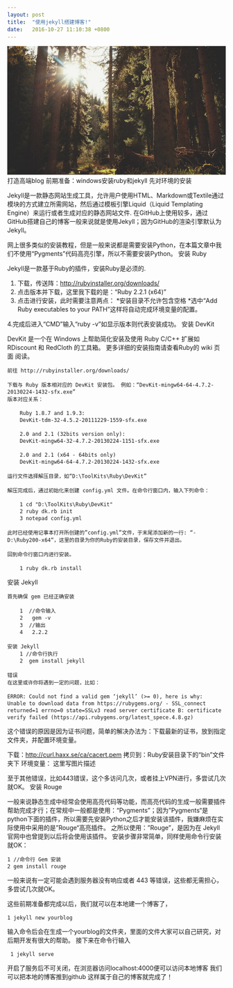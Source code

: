 ```yaml
---
layout: post
title:  "使用jekyll搭建博客!"
date:   2016-10-27 11:10:38 +0800
---
```

<img src="/images/fulls/02.jpg" class="fit image">
打造高端blog
前期准备：windows安装ruby和jekyll
先对环境的安装

Jekyll是一款静态网站生成工具，允许用户使用HTML、Markdown或Textile通过模块的方式建立所需网站，然后通过模板引擎Liquid（Liquid Templating Engine）来运行或者生成对应的静态网站文件. 
在GitHub上使用较多，通过GitHub搭建自己的博客一般来说就是使用Jekyll；因为GitHub的渲染引擎默认为Jekyll。

网上很多类似的安装教程，但是一般来说都是需要安装Python，在本篇文章中我们不使用“Pygments”代码高亮引擎，所以不需要安装Python。
安装 Ruby

Jekyll是一款基于Ruby的插件，安装Ruby是必须的. 
1. 下载，传送阵：http://rubyinstaller.org/downloads/ 
2. 点击版本并下载，这里我下载的是：“Ruby 2.2.1 (x64)” 
3. 点击进行安装，此时需要注意两点： 
*安装目录不允许包含空格 
*选中“Add Ruby executables to your PATH”这样将自动完成环境变量的配置。


4.完成后进入“CMD”输入“ruby -v”如显示版本则代表安装成功。
安装 DevKit

DevKit 是一个在 Windows 上帮助简化安装及使用 Ruby C/C++ 扩展如 RDiscount 和 RedCloth 的工具箱。
更多详细的安装指南请查看Ruby的 wiki 页面 阅读。

    前往 http://rubyinstaller.org/downloads/

    下载与 Ruby 版本相对应的 DevKit 安装包。 例如：“DevKit-mingw64-64-4.7.2-20130224-1432-sfx.exe” 
    版本对应关系：

        Ruby 1.8.7 and 1.9.3: 
        DevKit-tdm-32-4.5.2-20111229-1559-sfx.exe

        2.0 and 2.1 (32bits version only): 
        DevKit-mingw64-32-4.7.2-20130224-1151-sfx.exe

        2.0 and 2.1 (x64 - 64bits only) 
        DevKit-mingw64-64-4.7.2-20130224-1432-sfx.exe

    运行文件选择解压目录，如“D:\ToolKits\Ruby\DevKit”

    解压完成后，通过初始化来创建 config.yml 文件。在命令行窗口内，输入下列命令：

        1 cd "D:\ToolKits\Ruby\DevKit"
        2 ruby dk.rb init
        3 notepad config.yml

    此时已经使用记事本打开所创建的”config.yml”文件，于末尾添加新的一行: “- D:\Ruby200-x64“，这里的目录为你的Ruby的安装目录，保存文件并退出。

    回到命令行窗口内进行安装。

        1 ruby dk.rb install

安装 Jekyll

    首先确保 gem 已经正确安装

        1  //命令输入
        2   gem -v
        3  //输出
        4   2.2.2

    安装 Jekyll
        1 //命令行执行
        2  gem install jekyll

    错误 
    在这里或许你将遇到一定的问题，比如：

    ERROR: Could not find a valid gem ‘jekyll’ (>= 0), here is why: 
    Unable to download data from https://rubygems.org/ - SSL_connect returned=1 errno=0 state=SSLv3 read server certificate B: certificate verify failed (https://api.rubygems.org/latest_spece.4.8.gz)

这个错误的原因是因为证书问题，简单的解决办法为：下载最新的证书，放到指定文件夹，并配置环境变量。

下载：http://curl.haxx.se/ca/cacert.pem 
拷贝到：Ruby安装目录下的“bin”文件夹下 
环境变量： 
这里写图片描述

至于其他错误，比如443错误，这个多访问几次，或者挂上VPN进行，多尝试几次就OK。
安装 Rouge

一般来说静态生成中经常会使用高亮代码等功能，而高亮代码的生成一般需要插件帮助完成才行；在常规中一般都是使用：“Pygments”；因为”Pygments“是python下面的插件，所以需要先安装Python之后才能安装该插件，我嫌麻烦在实际使用中采用的是”Rouge“高亮插件。 
之所以使用：”Rouge”，是因为在 Jekyll 官网中也曾提到以后将会使用该插件。 
安装步骤非常简单，同样使用命令行安装就OK：

    1 //命令行 Gem 安装
    2 gem install rouge

一般来说有一定可能会遇到服务器没有响应或者 443 等错误，这些都无需担心，多尝试几次就OK。

这些前期准备都完成以后，我们就可以在本地建一个博客了，

    1 jekyll new yourblog

 输入命令后会在生成一个yourblog的文件夹，里面的文件大家可以自己研究，对后期开发有很大的帮助。
 接下来在命令行输入

     1 jekyll serve

 开启了服务后不可关闭，在浏览器访问localhost:4000便可以访问本地博客
 我们可以把本地的博客推到github 这样属于自己的博客就完成了！